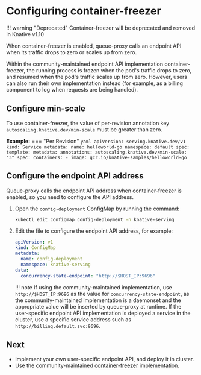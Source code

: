 # Configuring container-freezer

!!! warning "Deprecated"
    Container-freezer will be deprecated and removed in Knative v1.10

When container-freezer is enabled, queue-proxy calls an endpoint API when its traffic drops to zero or scales up from zero.

Within the community-maintained endpoint API implementation container-freezer, the running process is frozen when the pod's traffic drops to zero, and resumed when the pod's traffic scales up from zero. However, users can also run their own implementation instead (for example, as a billing component to log when requests are being handled).

## Configure min-scale

To use container-freezer, the value of per-revision annotation key `autoscaling.knative.dev/min-scale` must be greater than zero.

**Example:**
=== "Per Revision"
    ```yaml
    apiVersion: serving.knative.dev/v1
    kind: Service
    metadata:
      name: helloworld-go
      namespace: default
    spec:
      template:
        metadata:
          annotations:
            autoscaling.knative.dev/min-scale: "3"
        spec:
          containers:
            - image: gcr.io/knative-samples/helloworld-go
    ```


## Configure the endpoint API address

Queue-proxy calls the endpoint API address when container-freezer is enabled, so you need to configure the API address.

1. Open the `config-deployment` ConfigMap by running the command:
    ```bash
    kubectl edit configmap config-deployment -n knative-serving
    ```
1. Edit the file to configure the endpoint API address, for example:
    ```yaml
    apiVersion: v1
    kind: ConfigMap
    metadata:
      name: config-deployment
      namespace: knative-serving
    data:
      concurrency-state-endpoint: "http://$HOST_IP:9696"
    ```

    !!! note
        If using the community-maintained implementation, use `http://$HOST_IP:9696` as the value for `concurrency-state-endpoint`, as the community-maintained implementation is a daemonset and the appropriate value will be inserted by queue-proxy at runtime. If the user-specific endpoint API implementation is deployed a service in the cluster, use a specific service address such as `http://billing.default.svc:9696`.

## Next
* Implement your own user-specific endpoint API, and deploy it in cluster.
* Use the community-maintained [container-freezer](https://github.com/knative-sandbox/container-freezer) implementation.
